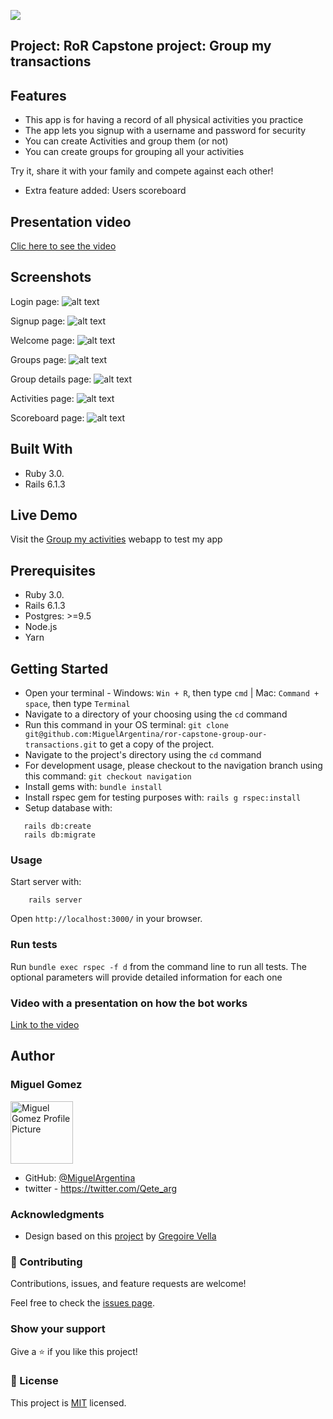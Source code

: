 ![](https://img.shields.io/badge/Microverse-blueviolet)

## Project: RoR Capstone project: Group my transactions

## Features

- This app is for having a record of all physical activities you practice
- The app lets you signup with a username and password for security
- You can create Activities and group them (or not)
- You can create groups for grouping all your activities

Try it, share it with your family and compete against each other!

- Extra feature added: Users scoreboard

## Presentation video

[Clic here to see the video](https://www.loom.com/share/d4f26ef147ee4e78b570d06e6411d8be)

## Screenshots

Login page:
![alt text](screenshots/scrshot_login.png "Login page screenshot")

Signup page:
![alt text](screenshots/scrshot_signup.png "Signup page screenshot")

Welcome page:
![alt text](screenshots/scrshot_welcome.png "Welcome page screenshot")

Groups page:
![alt text](screenshots/scrshot_groups.png "Groups page screenshot")

Group details page:
![alt text](screenshots/scrshot_group_dtl.png "Group details page screenshot")

Activities page:
![alt text](screenshots/scrshot_activities.png "Activities page screenshot")

Scoreboard page:
![alt text](screenshots/scrshot_scoreboard.png "Scoreboard page screenshot")


## Built With

- Ruby 3.0.
- Rails 6.1.3

## Live Demo

Visit the [Group my activities](https://peaceful-chamber-68618.herokuapp.com/) webapp to test my app

## Prerequisites
- Ruby 3.0.
- Rails 6.1.3
- Postgres: >=9.5
- Node.js
- Yarn

## Getting Started

- Open your terminal - Windows: `Win + R`, then type `cmd` | Mac: `Command + space`, then type `Terminal`
- Navigate to a directory of your choosing using the `cd` command
- Run this command in your OS terminal: `git clone git@github.com:MiguelArgentina/ror-capstone-group-our-transactions.git` to get a copy of the project.
- Navigate to the project's directory using the `cd` command
- For development usage, please checkout to the navigation branch using this command:  `git checkout navigation`
- Install gems with: `bundle install` 
- Install rspec gem for testing purposes with: `rails g rspec:install` 
- Setup database with:

```
   rails db:create
   rails db:migrate
```

### Usage

Start server with:

```
    rails server
```

Open `http://localhost:3000/` in your browser.

### Run tests

Run `bundle exec rspec -f d` from the command line to run all tests. The optional parameters will provide detailed information for each one


### Video with a presentation on how the bot works

[Link to the video](https://www.loom.com/share/4e785bb6aa1b46a88ca832df3740d493)

## Author


### Miguel Gomez

<img width="100" alt="Miguel Gomez Profile Picture" src="https://avatars.githubusercontent.com/u/50305489?s=400&u=2d451ca03611a85431ac4e851ab7a4fc3425bb7d&v=4">


* GitHub: [@MiguelArgentina](https://github.com/MiguelArgentina)
* twitter - https://twitter.com/Qete_arg

### Acknowledgments

- Design based on this [project](https://www.behance.net/gallery/19759151/Snapscan-iOs-design-and-branding?tracking_source=) by [Gregoire Vella](https://www.behance.net/gregoirevella)


### 🤝 Contributing

Contributions, issues, and feature requests are welcome!

Feel free to check the [issues page](https://github.com/MiguelArgentina/ror-capstone-group-our-transactions/issues).

### Show your support

Give a ⭐️ if you like this project!

### 📝 License

This project is [MIT](https://github.com/MiguelArgentina/microverse-ruby-capstone-project/blob/main/LICENSE) licensed.
